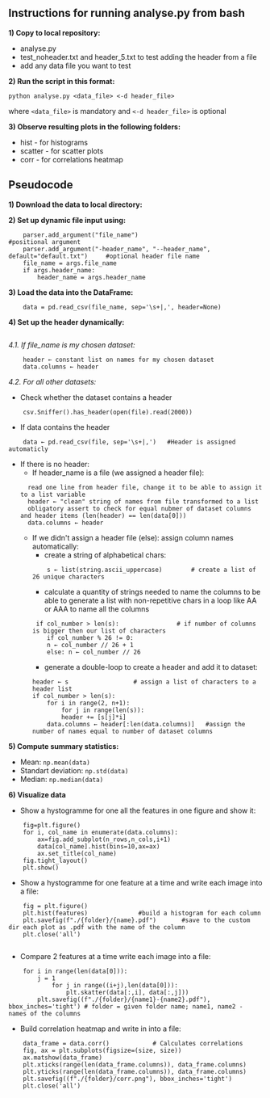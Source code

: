 ## Instructions for running analyse.py from bash

**1) Copy to local repository:**
- analyse.py 
- test_noheader.txt and header_5.txt to test adding the header from a file
- add any data file you want to test

**2) Run the script in this format:**
```
python analyse.py <data_file> <-d header_file>
```
where  `<data_file>` is mandatory and `<-d header_file>` is optional

**3) Observe resulting plots in the following folders:**
- hist 		- for histograms
- scatter 	- for scatter plots
- corr		- for correlations heatmap


## Pseudocode
**1) Download the data to local directory:**

**2) Set up dynamic file input using:**
```
	parser.add_argument("file_name")    						#positional argument
	parser.add_argument("-header_name", "--header_name", default="default.txt") 	#optional header file name
	file_name = args.file_name
	if args.header_name:
	    header_name = args.header_name
```
**3) Load the data into the DataFrame:**
```
	data = pd.read_csv(file_name, sep='\s+|,', header=None)
```
**4) Set up the header dynamically:**
```
```
_4.1. If file_name is my chosen dataset:_
```
	header ← constant list on names for my chosen dataset
	data.columns ← header 						
```
_4.2. For all other datasets:_
- Check whether the dataset contains a header
```
	csv.Sniffer().has_header(open(file).read(2000))
```
- If data contains the header
```
	data ← pd.read_csv(file, sep='\s+|,')	#Header is assigned automaticly
```
- If there is no header:
  * If header_name is a file (we assigned a header file):
  ```
  	read one line from header file, change it to be able to assign it to a list variable
  	header ← "clean" string of names from file transformed to a list
  	obligatory assert to check for equal nubmer of dataset columns and header items (len(header) == len(data[0]))
  	data.columns ← header 
  ```
  * If we didn't assign a header file (else): assign column names automatically:
    - create a string of alphabetical chars:
    ```
    	s ← list(string.ascii_uppercase) 		# create a list of 26 unique characters
    ```
    - calculate a quantity of strings needed to name the columns to be able to generate a list with non-repetitive chars in a loop like AA or AAA to name all the columns
    ```
	 if col_number > len(s):				# if number of columns is bigger then our list of characters
	    if col_number % 26 != 0:
		n ← col_number // 26 + 1
	    else: n ← col_number // 26	
    ```
    - generate a double-loop to create a header and add it to dataset:
    ```
	header ← s					# assign a list of characters to a header list
	if col_number > len(s):
	    for i in range(2, n+1):
	    	for j in range(len(s)):
		    header += [s[j]*i]
        data.columns ← header[:len(data.columns)] 	#assign the number of names equal to number of dataset columns
    ```

**5) Compute summary statistics:**
* Mean: `np.mean(data)`
* Standart deviation: `np.std(data)`
* Median: `np.median(data)`
	
**6) Visualize data**
* Show a hystogramme for one all the features in one figure and show it:
```	
	fig=plt.figure()
	for i, col_name in enumerate(data.columns):
		ax=fig.add_subplot(n_rows,n_cols,i+1)
		data[col_name].hist(bins=10,ax=ax)
		ax.set_title(col_name)
	fig.tight_layout() 
	plt.show()	
```
* Show a hystogramme for one feature at a time and write each image into a file:
```	
	fig = plt.figure()
	plt.hist(features)				#build a histogram for each column
	plt.savefig(f"./{folder}/{name}.pdf")		#save to the custom dir each plot as .pdf with the name of the column
	plt.close('all')
	
```
* Compare 2 features at a time write each image into a file:
```
	for i in range(len(data[0])):
	    j = 1
            for j in range((i+j),len(data[0])):
                plt.skatter(data[:,i], data[:,j]))
		plt.savefig((f"./{folder}/{name1}-{name2}.pdf"), bbox_inches='tight') # folder = given folder name; name1, name2 - names of the columns
```
* Build correlation heatmap and write in into a file:
```
	data_frame = data.corr()			# Calculates correlations
	fig, ax = plt.subplots(figsize=(size, size))
	ax.matshow(data_frame)
	plt.xticks(range(len(data_frame.columns)), data_frame.columns)
	plt.yticks(range(len(data_frame.columns)), data_frame.columns)
	plt.savefig((f"./{folder}/corr.png"), bbox_inches='tight')
	plt.close('all')
```
				
